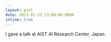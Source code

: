 ```yaml
---
layout: post
date: 2023-01-23 23:00:00-0000
inline: true
---
```


I gave a talk at AIST AI Research Center, Japan.

